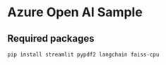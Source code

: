 # Azure Open AI Sample

## Required packages

````pip
pip install streamlit pypdf2 langchain faiss-cpu
````